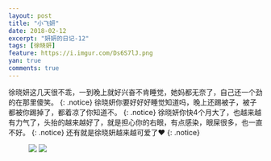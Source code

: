 ```yaml
---
layout: post
title: "小飞妍"
date: 2018-02-12
excerpt: "妍妍的日记-12"
tags: [徐晓妍]
feature: https://i.imgur.com/Ds6S7lJ.png
yan: true
comments: true
---
```

徐晓妍这几天很不乖，一到晚上就好兴奋不肯睡觉，她妈都无奈了，自己还一个劲的在那里傻笑。
{: .notice}
徐晓妍你要好好好睡觉知道吗，晚上还踢被子，被子都被你踢掉了，都着凉了你知道不。
{: .notice}
徐晓妍你快4个月大了，也越来越有力气了，头抬的越来越好了，就是担心你的右眼，有点感染，眼屎很多，也一直不好。
{: .notice}
还有就是徐晓妍越来越可爱了❤️
{: .notice}
<figure>
    <img src="{{ site.staticUrl }}/yanyan/image/xiaofeiyan1.jpg?imageMogr2/auto-orient" />
    <img src="{{ site.staticUrl }}/yanyan/image/xiaofeiyan2.jpg?imageMogr2/auto-orient" />
</figure>
